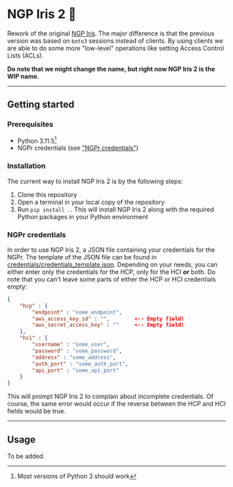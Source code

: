 # NGP Iris 2 👀
Rework of the original [NGP Iris](https://github.com/genomic-medicine-sweden/NGPIris). The major difference is that the previous version was based on `boto3` sessions instead of clients. By using clients we are able to do some more "low-level" operations like setting Access Control Lists (ACLs).

**Do note that we might change the name, but right now NGP Iris 2 is the WIP name.**

---

## Getting started

### Prerequisites 
* Python 3.11.5[^1]
* NGPr credentials (see ["NGPr credentials"](#ngpr-credentials))

[^1]: Most versions of Python 3 should work

### Installation
The current way to install NGP Iris 2 is by the following steps:

1. Clone this repository
2. Open a terminal in your local copy of the repository
3. Run `pip install .`. This will install NGP Iris 2 along with the required Python packages in your Python environment

### NGPr credentials
In order to use NGP Iris 2, a JSON file containing your credentials for the NGPr. The template of the JSON file can be found in [credentials/credentials_template.json](credentials/credentials_template.json). Depending on your needs, you can either enter only the credentials for the HCP, only for the HCI ***or*** both. Do note that you can't leave some parts of either the HCP or HCI credentials empty:
```JSON
{
    "hcp" : {
        "endpoint" : "some_endpoint",
        "aws_access_key_id" : "",        <-- Empty field!
        "aws_secret_access_key" : ""     <-- Empty field!
    },
    "hci" : {
        "username" : "some_user",
        "password" : "some_password",
        "address" : "some_address",
        "auth_port" : "some_auth_port",
        "api_port" : "some_api_port"
    }
}
```
This will prompt NGP Iris 2 to complain about incomplete credentials. Of course, the same error would occur if the reverse between the HCP and HCI fields would be true.

---

## Usage
To be added.